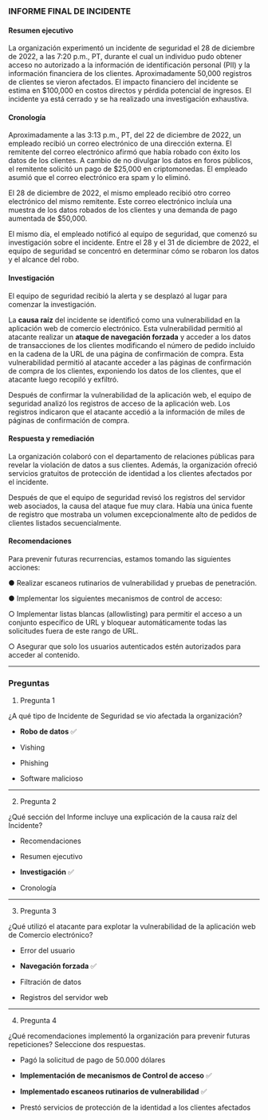 
### **INFORME FINAL DE INCIDENTE**

#### **Resumen ejecutivo**

La organización experimentó un incidente de seguridad el 28 de diciembre de 2022, a las 7:20 p.m., PT, durante el cual un individuo pudo obtener acceso no autorizado a la información de identificación personal (PII) y la información financiera de los clientes. Aproximadamente 50,000 registros de clientes se vieron afectados. El impacto financiero del incidente se estima en $100,000 en costos directos y pérdida potencial de ingresos. El incidente ya está cerrado y se ha realizado una investigación exhaustiva.

#### **Cronología**

Aproximadamente a las 3:13 p.m., PT, del 22 de diciembre de 2022, un empleado recibió un correo electrónico de una dirección externa. El remitente del correo electrónico afirmó que había robado con éxito los datos de los clientes. A cambio de no divulgar los datos en foros públicos, el remitente solicitó un pago de $25,000 en criptomonedas. El empleado asumió que el correo electrónico era spam y lo eliminó.

El 28 de diciembre de 2022, el mismo empleado recibió otro correo electrónico del mismo remitente. Este correo electrónico incluía una muestra de los datos robados de los clientes y una demanda de pago aumentada de $50,000.

El mismo día, el empleado notificó al equipo de seguridad, que comenzó su investigación sobre el incidente. Entre el 28 y el 31 de diciembre de 2022, el equipo de seguridad se concentró en determinar cómo se robaron los datos y el alcance del robo.

#### **Investigación**

El equipo de seguridad recibió la alerta y se desplazó al lugar para comenzar la investigación.

La **causa raíz** del incidente se identificó como una vulnerabilidad en la aplicación web de comercio electrónico. Esta vulnerabilidad permitió al atacante realizar un **ataque de navegación forzada** y acceder a los datos de transacciones de los clientes modificando el número de pedido incluido en la cadena de la URL de una página de confirmación de compra. Esta vulnerabilidad permitió al atacante acceder a las páginas de confirmación de compra de los clientes, exponiendo los datos de los clientes, que el atacante luego recopiló y exfiltró.

Después de confirmar la vulnerabilidad de la aplicación web, el equipo de seguridad analizó los registros de acceso de la aplicación web. Los registros indicaron que el atacante accedió a la información de miles de páginas de confirmación de compra.

#### **Respuesta y remediación**

La organización colaboró con el departamento de relaciones públicas para revelar la violación de datos a sus clientes. Además, la organización ofreció servicios gratuitos de protección de identidad a los clientes afectados por el incidente.

Después de que el equipo de seguridad revisó los registros del servidor web asociados, la causa del ataque fue muy clara. Había una única fuente de registro que mostraba un volumen excepcionalmente alto de pedidos de clientes listados secuencialmente.

#### **Recomendaciones**

Para prevenir futuras recurrencias, estamos tomando las siguientes acciones:

● Realizar escaneos rutinarios de vulnerabilidad y pruebas de penetración.

● Implementar los siguientes mecanismos de control de acceso:

○ Implementar listas blancas (allowlisting) para permitir el acceso a un conjunto específico de URL y bloquear automáticamente todas las solicitudes fuera de este rango de URL.

○ Asegurar que solo los usuarios autenticados estén autorizados para acceder al contenido.

---

### **Preguntas**

1. Pregunta 1

¿A qué tipo de Incidente de Seguridad se vio afectada la organización?

- **Robo de datos** ✅
    
- Vishing
    
- Phishing
    
- Software malicioso
    

---

2. Pregunta 2

¿Qué sección del Informe incluye una explicación de la causa raíz del Incidente?

- Recomendaciones
    
- Resumen ejecutivo
    
- **Investigación** ✅
    
- Cronología
    

---

3. Pregunta 3

¿Qué utilizó el atacante para explotar la vulnerabilidad de la aplicación web de Comercio electrónico?

- Error del usuario
    
- **Navegación forzada** ✅
    
- Filtración de datos
    
- Registros del servidor web
    

---

4. Pregunta 4

¿Qué recomendaciones implementó la organización para prevenir futuras repeticiones? Seleccione dos respuestas.

- Pagó la solicitud de pago de 50.000 dólares
    
- **Implementación de mecanismos de Control de acceso** ✅
    
- **Implementado escaneos rutinarios de vulnerabilidad** ✅
    
- Prestó servicios de protección de la identidad a los clientes afectados